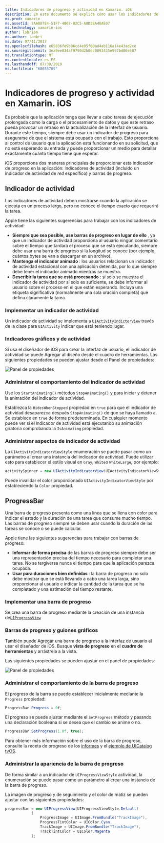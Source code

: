 ```yaml
---
title: Indicadores de progreso y actividad en Xamarin. iOS
description: En este documento se explica cómo usar los indicadores de progreso y actividad en Xamarin. iOS. Describe cómo utilizarlos mediante programación y con un guion gráfico.
ms.prod: xamarin
ms.assetid: 7AA887E4-51F7-4867-82C5-A8D2EA48AE07
ms.technology: xamarin-ios
author: lobrien
ms.author: laobri
ms.date: 07/11/2017
ms.openlocfilehash: e65836fe9b86cd4e05f60ad4ab116a14e43ad2ce
ms.sourcegitcommit: 3ea9ee034af9790d2b0dc0893435e997bd06e587
ms.translationtype: MT
ms.contentlocale: es-ES
ms.lasthandoff: 07/30/2019
ms.locfileid: "68655709"
---
```

# <a name="progress-and-activity-indicators-in-xamarinios"></a>Indicadores de progreso y actividad en Xamarin. iOS

Es probable que la aplicación tenga que llevar a cabo tareas de ejecución prolongada como la carga o el procesamiento de datos y que este retraso pueda provocar un retraso en la actualización de la interfaz de usuario. Durante este tiempo, siempre debe usar un indicador de progreso para asegurarse de que el sistema está ocupado con el trabajo. Esto proporciona al control de usuario que la aplicación está funcionando en su solicitud, que no está esperando su entrada y puede proporcionar un medio para detallar exactamente cuánto tiempo tiene que esperar.

iOS proporciona dos maneras principales de proporcionar esta indicación de progreso en la aplicación: Indicadores de actividad (incluido un indicador de actividad de _red_ específico) y barras de progreso.

## <a name="activity-indicator"></a>Indicador de actividad

Los indicadores de actividad deben mostrarse cuando la aplicación se ejecuta en un proceso largo, pero no conoce el tiempo exacto que requerirá la tarea.

Apple tiene las siguientes sugerencias para trabajar con los indicadores de actividad:

- **Siempre que sea posible, use barras de progreso en lugar de ello** , ya que un indicador de actividad proporciona al usuario ningún comentario sobre el tiempo que tardará el proceso que se está ejecutando, siempre debe usar una barra de progreso si la longitud se conoce (por ejemplo, cuántos bytes se van a descargar en un archivo).
- **Mantenga el indicador animado** : los usuarios relacionan un indicador de actividad estacional con una aplicación detenida, por lo que siempre debe tener el indicador animado mientras se muestra.
- **Describir la tarea que se está procesando** : si solo se muestra el indicador de actividad por sí solo es suficiente, se debe informar al usuario sobre el proceso en el que están esperando. Incluya una etiqueta significativa (normalmente una sola oración completa) que defina claramente la tarea.

### <a name="implementing-an-activity-indicator"></a>Implementar un indicador de actividad

Un indicador de actividad se implementa a [`UIActivityIndictorView`](xref:UIKit.UIActivityIndicatorView) través de la clase para `UIActivity` indicar que está teniendo lugar.

### <a name="activity-indicators-and-storyboards"></a>Indicadores gráficos y de actividad

Si usa el diseñador de iOS para crear la interfaz de usuario, el indicador de actividad se puede Agregar al diseño desde el cuadro de herramientas. Las siguientes propiedades se pueden ajustar desde el Panel de propiedades:

![Panel de propiedades](progress-activity-indicator-images/progress-indicator1.png)

### <a name="managing-activity-indicator-behavior"></a>Administrar el comportamiento del indicador de actividad

Use los `StartAnimating()` métodos `StopAnimating()` y para iniciar y detener la animación del indicador de actividad.

Establezca la `HidesWhenStopped` propiedad en `true` para que el indicador de actividad desaparezca después `StopAnimating()` de que se haya llamado a. Se establece en `true` de forma predeterminada. En cualquier momento puede ver si el indicador de actividad está ejecutando su animación giratoria comprobando la `IsAnimating` propiedad. 


### <a name="managing-activity-indicator-appearances"></a>Administrar aspectos de indicador de actividad

La `UIActivityIndicatorViewStyle` enumeración se puede pasar como un parámetro al crear una instancia del indicador de actividad. Puede utilizar esto para establecer el estilo visual en `Gray`, `White`o `WhiteLarge`, por ejemplo:

```csharp
activitySpinner = new UIActivityIndicatorView(UIActivityIndicatorViewStyle.WhiteLarge);
```

Puede invalidar el color proporcionado `UIActivityIndicatorViewStyle` por estableciendo la `Color` propiedad.

## <a name="progress-bar"></a>ProgressBar

Una barra de progreso presenta como una línea que se llena con color para indicar el estado y la duración de una tarea que consume mucho tiempo. Las barras de progreso siempre se deben usar cuando la duración de las tareas se conoce o se puede calcular.

Apple tiene las siguientes sugerencias para trabajar con barras de progreso:

- **Informar de forma precisa** de las barras de progreso siempre debe ser una representación precisa del tiempo necesario para completar una tarea. No se tergiversa nunca el tiempo para que la aplicación parezca ocupada.
- **Usar para duraciones bien definidas** : la barra de progreso no solo debe mostrar que se está llevando a cabo una tarea larga, sino proporcionar al usuario e indicar la cantidad de la tarea que se ha completado y una estimación del tiempo restante.

### <a name="implementing-an-progress-bar"></a>Implementar una barra de progreso

Se crea una barra de progreso mediante la creación de una instancia de[`UIProgressView`](xref:UIKit.UIProgressView)

### <a name="progress-bars-and-storyboards"></a>Barras de progreso y guiones gráficos

También puede Agregar una barra de progreso a la interfaz de usuario al usar el diseñador de iOS. Busque **vista de progreso** en el **cuadro de herramientas** y arrástrela a la vista.

Las siguientes propiedades se pueden ajustar en el panel de propiedades:

![Panel de propiedades](progress-activity-indicator-images/progress-indicator3.png)


### <a name="managing-progress-bar-behavior"></a>Administrar el comportamiento de la barra de progreso

El progreso de la barra se puede establecer inicialmente mediante la `Progress` propiedad:

```csharp
ProgressBar.Progress = 0f;
```

El progreso se puede ajustar mediante el `SetProgress` método y pasando una declaración booleana si se desea que el cambio se anime o no.

```csharp
ProgressBar.SetProgress(1.0f, true);
```

Para obtener más información sobre el uso de la barra de progreso, consulte la receta de progreso de los [informes](https://github.com/xamarin/recipes/tree/master/Recipes/cross-platform/networking/download_progress) y el [ejemplo de UICatalog tvOS](https://docs.microsoft.com/samples/xamarin/ios-samples/tvos-uicatalog).

### <a name="managing-progress-bar-appearance"></a>Administrar la apariencia de la barra de progreso

De forma similar a un indicador de `UIProgressViewStyle` actividad, la enumeración se puede pasar como un parámetro al crear una instancia de la barra de progreso.

La imagen de progreso y de seguimiento y el color de matiz se pueden ajustar con las siguientes propiedades:

```csharp
progressBar = new UIProgressView(UIProgressViewStyle.Default)
            {
                ProgressImage = UIImage.FromBundle("TrackImage"),
                ProgressTintColor = UIColor.Cyan,
                TrackImage = UIImage.FromBundle("TrackImage"),
                TrackTintColor = UIColor.Magenta
            }; 
```



